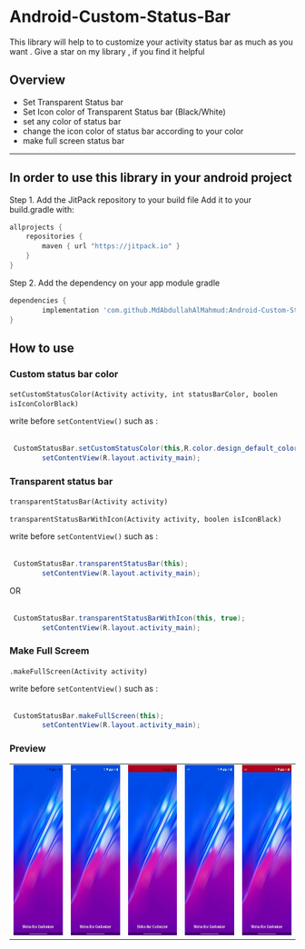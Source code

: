 # Android-Custom-Status-Bar
This library will help to to customize your activity status bar as much as you want . Give a star on my library , if you find it helpful

## Overview
- Set Transparent Status bar
- Set Icon color of Transparent Status bar (Black/White)
- set any color of status bar 
- change the icon color of status bar according to your color
- make full screen status bar  
---
## In order to use this library in your android project

Step 1. Add the JitPack repository to your build file
Add it to your build.gradle with:
```gradle
allprojects {
    repositories {
        maven { url "https://jitpack.io" }
    }
}
```
Step 2. Add the dependency on your app module gradle
```gradle
dependencies {
	    implementation 'com.github.MdAbdullahAlMahmud:Android-Custom-Status-Bar:v1.0.1'
}
```

## How to use
###  Custom status bar color 
`setCustomStatusColor(Activity activity, int statusBarColor, boolen isIconColorBlack)`

write before  `setContentView()` such as :


``` java

 CustomStatusBar.setCustomStatusColor(this,R.color.design_default_color_error,false);
        setContentView(R.layout.activity_main);
```
###  Transparent status bar 
`transparentStatusBar(Activity activity)`

`transparentStatusBarWithIcon(Activity activity, boolen isIconBlack)`

write before  `setContentView()` such as :


``` java

 CustomStatusBar.transparentStatusBar(this);
        setContentView(R.layout.activity_main);
```
OR
``` java

 CustomStatusBar.transparentStatusBarWithIcon(this, true);
        setContentView(R.layout.activity_main);
```
###  Make Full Screem 
`.makeFullScreen(Activity activity)`

write before  `setContentView()` such as :


``` java

 CustomStatusBar.makeFullScreen(this);
        setContentView(R.layout.activity_main);
```
### Preview

<table>
 
  <tr>
    <td><img src="https://raw.githubusercontent.com/MdAbdullahAlMahmud/Android-Custom-Status-Bar/master/photo_2021-07-15_18-09-05%20(2).jpg" height="300"></td>
    <td><img src="https://raw.githubusercontent.com/MdAbdullahAlMahmud/Android-Custom-Status-Bar/master/photo_2021-07-15_18-09-05.jpg" height="300"></td>
    <td><img src="https://raw.githubusercontent.com/MdAbdullahAlMahmud/Android-Custom-Status-Bar/master/photo_2021-07-15_18-09-06%20(2).jpg" height="300"></td>
    <td><img src="https://raw.githubusercontent.com/MdAbdullahAlMahmud/Android-Custom-Status-Bar/master/photo_2021-07-15_18-09-06%20(3).jpg" height="300"></td>
    <td><img src="https://raw.githubusercontent.com/MdAbdullahAlMahmud/Android-Custom-Status-Bar/master/photo_2021-07-15_18-09-06.jpg" height="300"></td></tr>
 </table>


